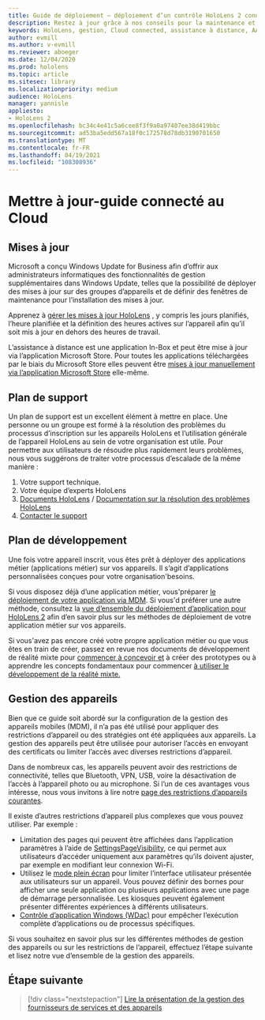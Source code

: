 ```yaml
---
title: Guide de déploiement – déploiement d’un contrôle HoloLens 2 connecté au Cloud à grande échelle avec assistance à distance-maintenance
description: Restez à jour grâce à nos conseils pour la maintenance et la prise en charge des appareils HoloLens sur un réseau connecté au Cloud.
keywords: HoloLens, gestion, Cloud connected, assistance à distance, AAD, Azure AD, MDM, gestion des appareils mobiles
author: evmill
ms.author: v-evmill
ms.reviewer: aboeger
ms.date: 12/04/2020
ms.prod: hololens
ms.topic: article
ms.sitesec: library
ms.localizationpriority: medium
audience: HoloLens
manager: yannisle
appliesto:
- HoloLens 2
ms.openlocfilehash: bc34c4e41c5a6cee8f3f9a0a97407ee38d419bbc
ms.sourcegitcommit: ad53ba5edd567a18f0c172578d78db3190701650
ms.translationtype: MT
ms.contentlocale: fr-FR
ms.lasthandoff: 04/19/2021
ms.locfileid: "108308936"
---
```

# <a name="maintain---cloud-connected-guide"></a>Mettre à jour-guide connecté au Cloud

## <a name="updates"></a>Mises à jour

Microsoft a conçu Windows Update for Business afin d’offrir aux administrateurs informatiques des fonctionnalités de gestion supplémentaires dans Windows Update, telles que la possibilité de déployer des mises à jour sur des groupes d’appareils et de définir des fenêtres de maintenance pour l’installation des mises à jour.

Apprenez à [gérer les mises à jour HoloLens](https://docs.microsoft.com/hololens/hololens-updates) , y compris les jours planifiés, l’heure planifiée et la définition des heures actives sur l’appareil afin qu’il soit mis à jour en dehors des heures de travail.

L’assistance à distance est une application In-Box et peut être mise à jour via l’application Microsoft Store. Pour toutes les applications téléchargées par le biais du Microsoft Store elles peuvent être [mises à jour manuellement via l’application Microsoft Store](https://docs.microsoft.com/hololens/holographic-store-apps#update-apps) elle-même.

## <a name="support-plan"></a>Plan de support

Un plan de support est un excellent élément à mettre en place. Une personne ou un groupe est formé à la résolution des problèmes du processus d’inscription sur les appareils HoloLens et l’utilisation générale de l’appareil HoloLens au sein de votre organisation est utile. Pour permettre aux utilisateurs de résoudre plus rapidement leurs problèmes, nous vous suggérons de traiter votre processus d’escalade de la même manière :

1. Votre support technique.
2. Votre équipe d’experts HoloLens
3. [Documents HoloLens](https://docs.microsoft.com/hololens/)  /  [Documentation sur la résolution des problèmes HoloLens](https://docs.microsoft.com/hololens/hololens-troubleshooting)
4. [Contacter le support](https://support.serviceshub.microsoft.com/supportforbusiness/create?sapId=e9391227-fa6d-927b-0fff-f96288631b8f)

## <a name="development-plan"></a>Plan de développement

Une fois votre appareil inscrit, vous êtes prêt à déployer des applications métier (applications métier) sur vos appareils. Il s’agit d’applications personnalisées conçues pour votre organisation&#39;besoins.

Si vous disposez déjà d’une application métier, vous&#39;préparer [le déploiement de votre application via MDM](https://docs.microsoft.com/hololens/app-deploy-intune). Si vous&#39;d préférer une autre méthode, consultez la [vue d’ensemble du déploiement d’application pour HoloLens 2](https://docs.microsoft.com/hololens/app-deploy-overview) afin d’en savoir plus sur les méthodes de déploiement de votre application métier sur vos appareils.

Si vous&#39;avez pas encore créé votre propre application métier ou que vous êtes en train de créer, passez en revue nos documents de développement de réalité mixte pour [commencer à concevoir et](https://docs.microsoft.com/windows/mixed-reality/design/design) à créer des prototypes ou à apprendre les concepts fondamentaux pour commencer [à utiliser le développement de la réalité mixte.](https://docs.microsoft.com/windows/mixed-reality/discover/get-started-with-mr)

## <a name="device-management"></a>Gestion des appareils 

Bien que ce guide soit abordé sur la configuration de la gestion des appareils mobiles (MDM), il n’a pas été utilisé pour appliquer des restrictions d’appareil ou des stratégies ont été appliquées aux appareils. La gestion des appareils peut être utilisée pour autoriser l’accès en envoyant des certificats ou limiter l’accès avec diverses restrictions d’appareil. 

Dans de nombreux cas, les appareils peuvent avoir des restrictions de connectivité, telles que Bluetooth, VPN, USB, voire la désactivation de l’accès à l’appareil photo ou au microphone. Si l’un de ces avantages vous intéresse, nous vous invitons à lire notre [page des restrictions d’appareils courantes](hololens-common-device-restrictions.md).

Il existe d’autres restrictions d’appareil plus complexes que vous pouvez utiliser. Par exemple :

- Limitation des pages qui peuvent être affichées dans l’application paramètres à l’aide de [SettingsPageVisibility](settings-uri-list.md), ce qui permet aux utilisateurs d’accéder uniquement aux paramètres qu’ils doivent ajuster, par exemple en modifiant leur connexion Wi-Fi.
- Utilisez le [mode plein écran](hololens-kiosk.md) pour limiter l’interface utilisateur présentée aux utilisateurs sur un appareil. Vous pouvez définir des bornes pour afficher une seule application ou plusieurs applications avec une page de démarrage personnalisée. Les kiosques peuvent également présenter différentes expériences à différents utilisateurs.  
- [Contrôle d’application Windows (WDac)](windows-defender-application-control-wdac.md) pour empêcher l’exécution complète d’applications ou de processus spécifiques.

Si vous souhaitez en savoir plus sur les différentes méthodes de gestion des appareils ou sur les restrictions de l’appareil, effectuez l’étape suivante et lisez notre vue d’ensemble de la gestion des appareils.

## <a name="next-step"></a>Étape suivante

> [!div class="nextstepaction"]
> [Lire la présentation de la gestion des fournisseurs de services et des appareils](hololens-csp-policy-overview.md)